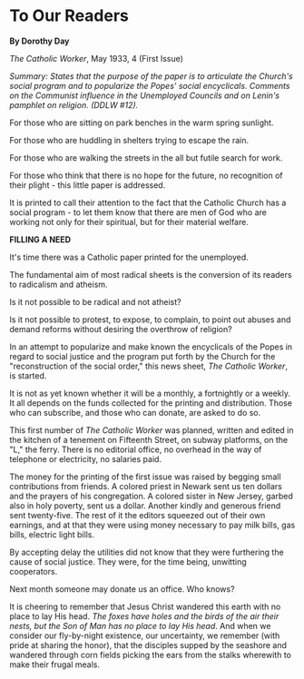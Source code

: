 To Our Readers
==============

**By Dorothy Day**

*The Catholic Worker*, May 1933, 4 (First Issue)

*Summary: States that the purpose of the paper is to articulate the
Church's social program and to popularize the Popes' social encyclicals.
Comments on the Communist influence in the Unemployed Councils and on
Lenin's pamphlet on religion. (DDLW \#12).*

For those who are sitting on park benches in the warm spring sunlight.

For those who are huddling in shelters trying to escape the rain.

For those who are walking the streets in the all but futile search for
work.

For those who think that there is no hope for the future, no recognition
of their plight - this little paper is addressed.

It is printed to call their attention to the fact that the Catholic
Church has a social program - to let them know that there are men of God
who are working not only for their spiritual, but for their material
welfare.

**FILLING A NEED**

It's time there was a Catholic paper printed for the unemployed.

The fundamental aim of most radical sheets is the conversion of its
readers to radicalism and atheism.

Is it not possible to be radical and not atheist?

Is it not possible to protest, to expose, to complain, to point out
abuses and demand reforms without desiring the overthrow of religion?

In an attempt to popularize and make known the encyclicals of the Popes
in regard to social justice and the program put forth by the Church for
the "reconstruction of the social order," this news sheet, *The Catholic
Worker*, is started.

It is not as yet known whether it will be a monthly, a fortnightly or a
weekly. It all depends on the funds collected for the printing and
distribution. Those who can subscribe, and those who can donate, are
asked to do so.

This first number of *The Catholic Worker* was planned, written and
edited in the kitchen of a tenement on Fifteenth Street, on subway
platforms, on the "L," the ferry. There is no editorial office, no
overhead in the way of telephone or electricity, no salaries paid.

The money for the printing of the first issue was raised by begging
small contributions from friends. A colored priest in Newark sent us ten
dollars and the prayers of his congregation. A colored sister in New
Jersey, garbed also in holy poverty, sent us a dollar. Another kindly
and generous friend sent twenty-five. The rest of it the editors
squeezed out of their own earnings, and at that they were using money
necessary to pay milk bills, gas bills, electric light bills.

By accepting delay the utilities did not know that they were furthering
the cause of social justice. They were, for the time being, unwitting
cooperators.

Next month someone may donate us an office. Who knows?

It is cheering to remember that Jesus Christ wandered this earth with no
place to lay His head. *The foxes have holes and the birds of the air
their nests, but the Son of Man has no place to lay His head*. And when
we consider our fly-by-night existence, our uncertainty, we remember
(with pride at sharing the honor), that the disciples supped by the
seashore and wandered through corn fields picking the ears from the
stalks wherewith to make their frugal meals.
